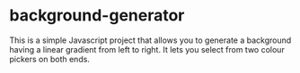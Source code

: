 # background-generator
This is a simple Javascript project that allows you to generate a background having a linear gradient from left to right. 
It lets you select from two colour pickers on both ends. 
